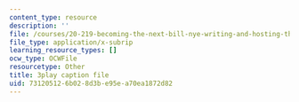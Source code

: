 ```yaml
---
content_type: resource
description: ''
file: /courses/20-219-becoming-the-next-bill-nye-writing-and-hosting-the-educational-show-january-iap-2015/731205126b028d3be95ea70ea1872d82_3HnHQXWIFd4.srt
file_type: application/x-subrip
learning_resource_types: []
ocw_type: OCWFile
resourcetype: Other
title: 3play caption file
uid: 73120512-6b02-8d3b-e95e-a70ea1872d82
---
```

